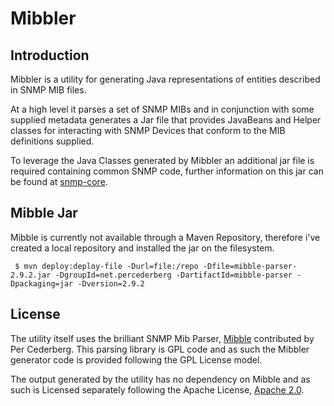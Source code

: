 # Mibbler

## Introduction
Mibbler is a utility for generating Java representations of entities described in SNMP MIB files.  

At a high level it parses a set of SNMP MIBs and in conjunction with some supplied metadata generates a Jar file 
that provides JavaBeans and Helper classes for interacting with SNMP Devices that conform to the MIB definitions supplied.

To leverage the Java Classes generated by Mibbler an additional jar file is required containing common SNMP code, further information
on this jar can be found at [snmp-core](https://github.com/btisystems/snmp-core).

## Mibble Jar
Mibble is currently not available through a Maven Repository, therefore i've created a local repository and installed the jar on the filesystem.

     $ mvn deploy:deploy-file -Durl=file:/repo -Dfile=mibble-parser-2.9.2.jar -DgroupId=net.percederberg -DartifactId=mibble-parser -Dpackaging=jar -Dversion=2.9.2
     

## License
The utility itself uses the brilliant SNMP Mib Parser, [Mibble](https://github.com/cederberg/mibble) contributed by Per Cederberg.
 This parsing library is GPL code and as such the Mibbler generator code is provided following the GPL License model.
 
 
The output generated by the utility has no dependency on Mibble and as such is Licensed separately following the Apache License, 
[Apache 2.0](http://opensource.org/licenses/Apache-2.0).  
